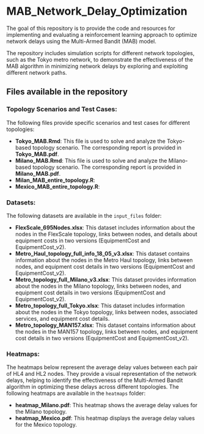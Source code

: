 # MAB_Network_Delay_Optimization
The goal of this repository is to provide the code and resources for implementing and evaluating a reinforcement learning approach to optimize network delays using the Multi-Armed Bandit (MAB) model. 

The repository includes simulation scripts for different network topologies, such as the Tokyo metro network, to demonstrate the effectiveness of the MAB algorithm in minimizing network delays by exploring and exploiting different network paths.


## Files available in the repository
### Topology Scenarios and Test Cases:
The following files provide specific scenarios and test cases for different topologies:

- **Tokyo_MAB.Rmd**: This file is used to solve and analyze the Tokyo-based topology scenario. The corresponding report is provided in **Tokyo_MAB.pdf**.
- **Milano_MAB.Rmd**: This file is used to solve and analyze the Milano-based topology scenario. The corresponding report is provided in **Milano_MAB.pdf**.
- **Milan_MAB_entire_topology.R**:
- **Mexico_MAB_entire_topology.R**:

### Datasets:
The following datasets are available in the `input_files` folder:

- **FlexScale_695Nodes.xlsx**: This dataset includes information about the nodes in the FlexScale topology, links between nodes, and details about equipment costs in two versions (EquipmentCost and EquipmentCost_v2).
- **Metro_Haul_topology_full_info_18_05_v3.xlsx**: This dataset contains information about the nodes in the Metro Haul topology, links between nodes, and equipment cost details in two versions (EquipmentCost and EquipmentCost_v2).
- **Metro_topology_full_Milano_v3.xlsx**: This dataset provides information about the nodes in the Milano topology, links between nodes, and equipment cost details in two versions (EquipmentCost and EquipmentCost_v2).
- **Metro_topology_full_Tokyo.xlsx**: This dataset includes information about the nodes in the Tokyo topology, links between nodes, associated services, and equipment cost details.
- **Metro_topology_MAN157.xlsx**: This dataset contains information about the nodes in the MAN157 topology, links between nodes, and equipment cost details in two versions (EquipmentCost and EquipmentCost_v2).

### Heatmaps:
The heatmaps below represent the average delay values between each pair of HL4 and HL2 nodes. They provide a visual representation of the network delays, helping to identify the effectiveness of the Multi-Armed Bandit algorithm in optimizing these delays across different topologies. The following heatmaps are available in the `heatmaps` folder:

- **heatmap_Milano.pdf**: This heatmap shows the average delay values for the Milano topology.
- **heatmap_Mexico.pdf**: This heatmap displays the average delay values for the Mexico topology.
